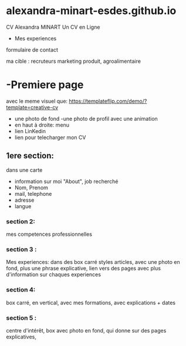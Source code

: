 # alexandra-minart-esdes.github.io
CV Alexandra MINART
Un CV en Ligne 
 
- Mes experiences

formulaire de contact 

ma cible : recruteurs marketing produit, agroalimentaire 

# -Premiere page
avec le meme visuel que: 
https://templateflip.com/demo/?template=creative-cv
  - une photo de fond 
  -une photo de profil avec une animation 
  - en haut à droite: menu 
  - lien LinKedin
  - lien pour telecharger mon CV
 
## 1ere section: 
 dans une carte
 -  information sur moi "About", job recherché 
  - Nom, Prenom
  - mail, telephone
  - adresse 
  - langue
  
### section 2: 
  mes competences professionnelles
  
### section 3 : 
  Mes experiences: 
  dans des box carré styles articles, avec une photo en fond, plus une phrase explicative, 
  lien vers des pages avec plus d'information sur chaques experiences
  
### section 4: 
   box carré, en vertical, avec mes formations, avec explications + dates 
  
### section 5 : 
  centre d'intérêt, box avec photo en fond, qui donne sur des pages explicatives, 
  
